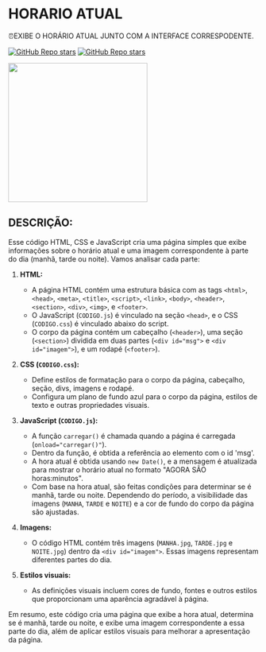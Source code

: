 # HORARIO ATUAL
⏰EXIBE O HORÁRIO ATUAL JUNTO COM A INTERFACE CORRESPODENTE. 

[![GitHub Repo stars](https://img.shields.io/badge/VILHALVA-GITHUB-03A9F4?logo=github)](https://github.com/VILHALVA)
[![GitHub Repo stars](https://img.shields.io/badge/MEUS-CURSOS-03A9F4?logo=github)](https://github.com/VILHALVA?tab=repositories&q=CURSO&type=public&language=&sort=) <br>

<img src="https://w7.pngwing.com/pngs/989/91/png-transparent-scalable-graphics-ico-icon-alarm-clock-electronics-digital-clock-fire-alarm-thumbnail.png" align="center" width="280"> <br>

## DESCRIÇÃO:
Esse código HTML, CSS e JavaScript cria uma página simples que exibe informações sobre o horário atual e uma imagem correspondente à parte do dia (manhã, tarde ou noite). Vamos analisar cada parte:

1. **HTML:**
   - A página HTML contém uma estrutura básica com as tags `<html>`, `<head>`, `<meta>`, `<title>`, `<script>`, `<link>`, `<body>`, `<header>`, `<section>`, `<div>`, `<img>`, e `<footer>`.
   - O JavaScript (`CODIGO.js`) é vinculado na seção `<head>`, e o CSS (`CODIGO.css`) é vinculado abaixo do script.
   - O corpo da página contém um cabeçalho (`<header>`), uma seção (`<section>`) dividida em duas partes (`<div id="msg">` e `<div id="imagem">`), e um rodapé (`<footer>`).

2. **CSS (`CODIGO.css`):**
   - Define estilos de formatação para o corpo da página, cabeçalho, seção, divs, imagens e rodapé.
   - Configura um plano de fundo azul para o corpo da página, estilos de texto e outras propriedades visuais.

3. **JavaScript (`CODIGO.js`):**
   - A função `carregar()` é chamada quando a página é carregada (`onload="carregar()"`).
   - Dentro da função, é obtida a referência ao elemento com o id 'msg'.
   - A hora atual é obtida usando `new Date()`, e a mensagem é atualizada para mostrar o horário atual no formato "AGORA SÃO horas:minutos".
   - Com base na hora atual, são feitas condições para determinar se é manhã, tarde ou noite. Dependendo do período, a visibilidade das imagens (`MANHA`, `TARDE` e `NOITE`) e a cor de fundo do corpo da página são ajustadas.

4. **Imagens:**
   - O código HTML contém três imagens (`MANHA.jpg`, `TARDE.jpg` e `NOITE.jpg`) dentro da `<div id="imagem">`. Essas imagens representam diferentes partes do dia.

5. **Estilos visuais:**
   - As definições visuais incluem cores de fundo, fontes e outros estilos que proporcionam uma aparência agradável à página.

Em resumo, este código cria uma página que exibe a hora atual, determina se é manhã, tarde ou noite, e exibe uma imagem correspondente a essa parte do dia, além de aplicar estilos visuais para melhorar a apresentação da página.